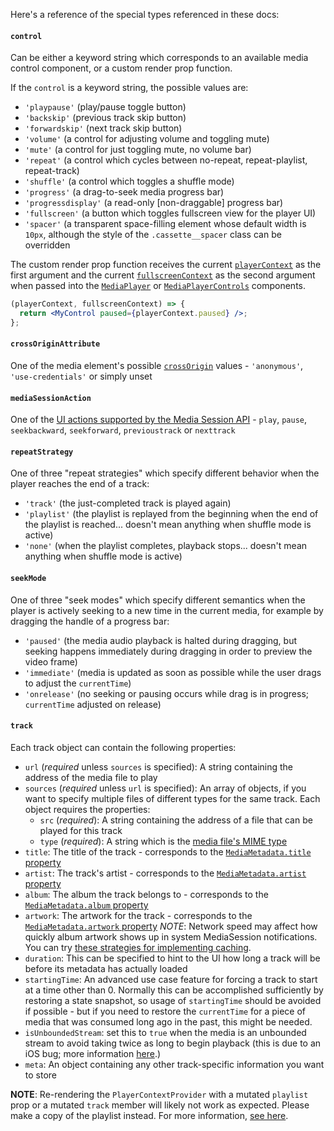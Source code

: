 Here's a reference of the special types referenced in these docs:

#### `control`

Can be either a keyword string which corresponds to an available media control
component, or a custom render prop function.

If the `control` is a keyword string, the possible values are:

- `'playpause'` (play/pause toggle button)
- `'backskip'` (previous track skip button)
- `'forwardskip'` (next track skip button)
- `'volume'` (a control for adjusting volume and toggling mute)
- `'mute'` (a control for just toggling mute, no volume bar)
- `'repeat'` (a control which cycles between no-repeat, repeat-playlist, repeat-track)
- `'shuffle'` (a control which toggles a shuffle mode)
- `'progress'` (a drag-to-seek media progress bar)
- `'progressdisplay'` (a read-only [non-draggable] progress bar)
- `'fullscreen'` (a button which toggles fullscreen view for the player UI)
- `'spacer'` (a transparent space-filling element whose default width is
  `10px`, although the style of the `.cassette__spacer` class can be
  overridden

The custom render prop function
receives the current [`playerContext`](#playercontext) as the first argument
and the current [`fullscreenContext`](#fullscreencontext) as the second argument
when passed into the [`MediaPlayer`](#mediaplayer) or
[`MediaPlayerControls`](#mediaplayercontrols) components.

```jsx static
(playerContext, fullscreenContext) => {
  return <MyControl paused={playerContext.paused} />;
};
```

#### `crossOriginAttribute`

One of the media element's possible [`crossOrigin`](https://developer.mozilla.org/en-US/docs/Web/HTML/CORS_settings_attributes) values - `'anonymous'`, `'use-credentials'` or simply unset

#### `mediaSessionAction`

One of the [UI actions supported by the Media Session API](https://developer.mozilla.org/en-US/docs/Web/API/MediaSession/setActionHandler#Syntax) - `play`, `pause`, `seekbackward`, `seekforward`, `previoustrack` or `nexttrack`

#### `repeatStrategy`

One of three "repeat strategies" which specify different behavior when the
player reaches the end of a track:

- `'track'` (the just-completed track is played again)
- `'playlist'` (the playlist is replayed from the beginning when the end of the playlist is reached... doesn't mean anything when shuffle mode is active)
- `'none'` (when the playlist completes, playback stops... doesn't mean anything when shuffle mode is active)

#### `seekMode`

One of three "seek modes" which specify different semantics when the player is
actively seeking to a new time in the current media, for example by dragging
the handle of a progress bar:

- `'paused'` (the media audio playback is halted during dragging, but seeking happens immediately during dragging in order to preview the video frame)
- `'immediate'` (media is updated as soon as possible while the user drags to adjust the `currentTime`)
- `'onrelease'` (no seeking or pausing occurs while drag is in progress; `currentTime` adjusted on release)

#### `track`

Each track object can contain the following properties:

- `url` (_required_ unless `sources` is specified): A string containing the address of the media file to play
- `sources` (_required_ unless `url` is specified): An array of objects, if you want to specify multiple files of different types for the same track. Each object requires the properties:
  - `src` (_required_): A string containing the address of a file that can be played for this track
  - `type` (_required_): A string which is the [media file's MIME type](https://developer.mozilla.org/en-US/docs/Web/HTML/Supported_media_formats)
- `title`: The title of the track - corresponds to the [`MediaMetadata.title` property](https://wicg.github.io/mediasession/#examples)
- `artist`: The track's artist - corresponds to the [`MediaMetadata.artist` property](https://wicg.github.io/mediasession/#examples)
- `album`: The album the track belongs to - corresponds to the [`MediaMetadata.album` property](https://wicg.github.io/mediasession/#examples)
- `artwork`: The artwork for the track - corresponds to the [`MediaMetadata.artwork` property](https://wicg.github.io/mediasession/#examples)
  _NOTE_: Network speed may affect how quickly album artwork shows up in system MediaSession notifications. You can try [these strategies for implementing caching](https://developers.google.com/web/updates/2017/02/media-session#make_it_play_nice_offline).
- `duration`: This can be specified to hint to the UI how long a track will be
  before its metadata has actually loaded
- `startingTime`: An advanced use case feature for forcing a track to start at
  a time other than 0. Normally this can be accomplished sufficiently by restoring
  a state snapshot, so usage of `startingTime` should be avoided if possible -
  but if you need to restore the `currentTime` for a piece of media that was
  consumed long ago in the past, this might be needed.
- `isUnboundedStream`: set this to `true` when the media is an unbounded stream
  to avoid taking twice as long to begin playback (this is due to an iOS bug;
  more information [here](https://github.com/benwiley4000/cassette/issues/355).)
- `meta`: An object containing any other track-specific information you want to store

**NOTE**: Re-rendering the `PlayerContextProvider` with a mutated `playlist` prop or a mutated `track` member will likely not work as expected. Please make a copy of the playlist instead. For more information, [see here](#dont-mutate-playlists).
